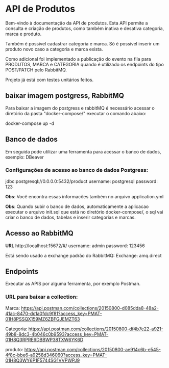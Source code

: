
# API de Produtos

Bem-vindo à documentação da API de produtos. Esta API permite a consulta e criação de produtos, 
como também inativa e desativa categoria, marca e produto.

Também é possivel cadastrar categoria e marca. Só é possivel inserir um produto novo caso a categoria e marca exista. 

Como adicional foi implementado  a publicação do evento na fila para PRODUTOS, MARCA e CATEGORIA quando é utilizado os endpoints do tipo POST/PATCH pelo RabbitMQ.

Projeto já está com testes unitários feitos.

## baixar imagem postgress, RabbitMQ 

Para baixar a imagem do postgress e rabbitMQ é necessário acessar o diretório da pasta "docker-compose/"
executar o comando abaixo:

docker-compose up -d

## Banco de dados

Em seguida pode utilizar uma ferramenta para acessar o banco de dados, exemplo: DBeaver

### Configurações de acesso ao banco de dados Postgress:
jdbc:postgresql://0.0.0.0:5432/product
username: postgresql
password: 123

**Obs**: Você encontra essas informacões também no arquivo application.yml

**Obs**: Quando subir o banco de dados, automaticamente a aplicacao executar o arquivo init.sql que está no diretório docker-compose/, 
o sql vai criar o banco de dados, tabelas e inserir categorias e marcas.

## Acesso ao RabbitMQ

**URL**
http://localhost:15672/#/
username: admin
password: 123456

Está sendo usado a exchange padrão do RabbitMQ:
Exchange: amq.direct

## Endpoints 

Executar as APIS por alguma ferramenta, por exemplo Postman.

### URL para baixar a collection:

Marca:
https://api.postman.com/collections/20150800-d085dda8-48a2-41ac-8470-dc1a0fdc9f81?access_key=PMAT-01H8PSSQX159MZ6ZBFGJEMZT63

Categoria:
https://api.postman.com/collections/20150800-df4b7e22-a921-49b8-8dc3-4b046c0b9593?access_key=PMAT-01H8Q3RPRE6DBBWP38TXW6YK6D

produto:
https://api.postman.com/collections/20150800-ae914c6b-e545-4f8c-bbe6-a9258d346060?access_key=PMAT-01H8Q3WY6P1F5744SG1VVPWPJ9


